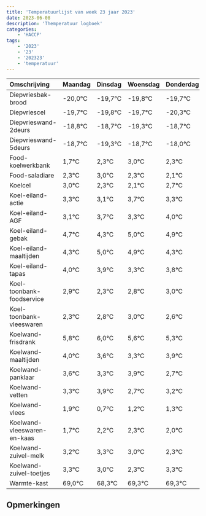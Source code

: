 ```yaml
---
title: 'Temperatuurlijst van week 23 jaar 2023'
date: 2023-06-08
description: 'Themperatuur logboek'
categories:
    - 'HACCP'
tags:
    - '2023'
    - '23'
    - '202323'
    - 'temperatuur'
---
```

|Omschrijving|Maandag|Dinsdag|Woensdag|Donderdag|Vrijdag|Zaterdag|Zondag|
|:---|:---|:---|:---|:---|:---|:---|:---|
|Diepvriesbak-brood|-20,0°C|-19,7°C|-19,8°C|-19,7°C| | | |
|Diepvriescel|-19,7°C|-19,8°C|-19,7°C|-20,3°C| | | |
|Diepvrieswand-2deurs|-18,8°C|-18,7°C|-19,3°C|-18,7°C| | | |
|Diepvrieswand-5deurs|-18,7°C|-19,3°C|-18,7°C|-18,0°C| | | |
|Food-koelwerkbank|1,7°C|2,3°C|3,0°C|2,3°C| | | |
|Food-saladiare|2,3°C|3,0°C|2,3°C|2,1°C| | | |
|Koelcel|3,0°C|2,3°C|2,1°C|2,7°C| | | |
|Koel-eiland-actie|3,3°C|3,1°C|3,7°C|3,3°C| | | |
|Koel-eiland-AGF|3,1°C|3,7°C|3,3°C|4,0°C| | | |
|Koel-eiland-gebak|4,7°C|4,3°C|5,0°C|4,9°C| | | |
|Koel-eiland-maaltijden|4,3°C|5,0°C|4,9°C|4,3°C| | | |
|Koel-eiland-tapas|4,0°C|3,9°C|3,3°C|3,8°C| | | |
|Koel-toonbank-foodservice|2,9°C|2,3°C|2,8°C|3,0°C| | | |
|Koel-toonbank-vleeswaren|2,3°C|2,8°C|3,0°C|2,6°C| | | |
|Koelwand-frisdrank|5,8°C|6,0°C|5,6°C|5,3°C| | | |
|Koelwand-maaltijden|4,0°C|3,6°C|3,3°C|3,9°C| | | |
|Koelwand-panklaar|3,6°C|3,3°C|3,9°C|2,7°C| | | |
|Koelwand-vetten|3,3°C|3,9°C|2,7°C|3,2°C| | | |
|Koelwand-vlees|1,9°C|0,7°C|1,2°C|1,3°C| | | |
|Koelwand-vleeswaren-en-kaas|1,7°C|2,2°C|2,3°C|2,0°C| | | |
|Koelwand-zuivel-melk|3,2°C|3,3°C|3,0°C|2,3°C| | | |
|Koelwand-zuivel-toetjes|3,3°C|3,0°C|2,3°C|3,3°C| | | |
|Warmte-kast|69,0°C|68,3°C|69,3°C|69,3°C| | | |

## Opmerkingen


